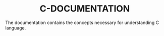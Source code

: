 # <center>C-DOCUMENTATION</center>
The documentation contains the concepts necessary for understanding C language.
